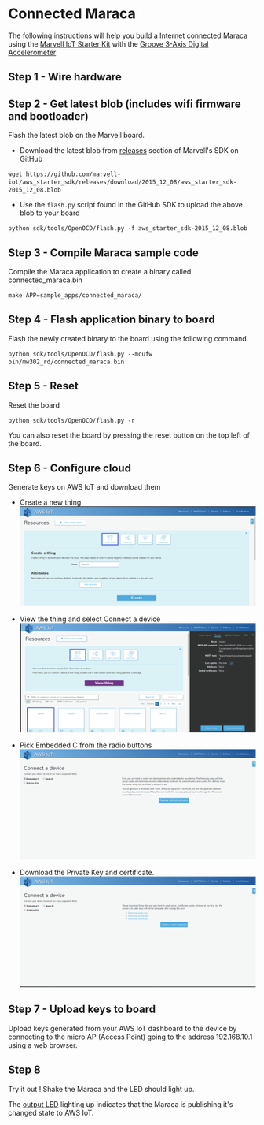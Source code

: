 Connected Maraca
====

The following instructions will help you build a Internet connected Maraca using
the [Marvell IoT Starter Kit](http://www.amazon.com/Globalscale-MW302-IoT-Starter-Powered/dp/B0168DLQHI/ref=sr_1_1?ie=UTF8&qid=1459763298&sr=8-1&keywords=marvell+iot+starter+kit) with the [Groove 3-Axis Digital Accelerometer](http://www.seeedstudio.com/depot/twig-3axis-accelerometer-p-765.html?cPath=144_146)


## Step 1 - Wire hardware

## Step 2 - Get latest blob (includes wifi firmware and bootloader)
Flash the latest blob on the Marvell board.

- Download the latest blob from [releases](https://github.com/marvell-iot/aws_starter_sdk/releases) section of Marvell's SDK on GitHub
```
wget https://github.com/marvell-iot/aws_starter_sdk/releases/download/2015_12_08/aws_starter_sdk-2015_12_08.blob
```
- Use the `flash.py` script found in the GitHub SDK to upload the above blob to
your board
```
python sdk/tools/OpenOCD/flash.py -f aws_starter_sdk-2015_12_08.blob
```

## Step 3 - Compile Maraca sample code
Compile the Maraca application to create a binary called connected_maraca.bin
```
make APP=sample_apps/connected_maraca/
```

## Step 4 - Flash application binary to board
Flash the newly created binary to the board using the following command.
```
python sdk/tools/OpenOCD/flash.py --mcufw bin/mw302_rd/connected_maraca.bin
```
## Step 5 - Reset
Reset the board
```
python sdk/tools/OpenOCD/flash.py -r
```
You can also reset the board by pressing the reset button on the top left
of the board.

## Step 6 - Configure cloud
Generate keys on AWS IoT and download them

- Create a new thing
![new-thing](./screenshots/1-Create-Thing.png)

- View the thing and select Connect a device
![view-thing](./screenshots/2-ConnectDevice.png)

- Pick Embedded C from the radio buttons
![select-c](./screenshots/3-EmbeddedC.png)

- Download the Private Key and certificate.
![get-keys](./screenshots/4-DownloadKeys.png)

## Step 7 - Upload keys to board
Upload keys generated from your AWS IoT dashboard to the device by connecting to
the micro AP (Access Point) going to the address 192.168.10.1 using a web
browser.

## Step 8
Try it out !
Shake the Maraca and the LED should light up.

The [output LED](https://raw.githubusercontent.com/marvell-iot/aws_starter_sdk_wiki_images/master/RD-88MW302-A0-V2%20wo%20shield.jpeg) lighting up indicates that the Maraca is publishing it's changed state to AWS IoT.
